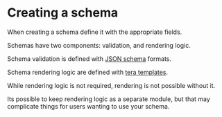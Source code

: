 # Creating a schema

When creating a schema define it with the appropriate fields.

Schemas have two components: validation, and rendering logic.

Schema validation is defined with [JSON schema](https://json-schema.org/) formats.

Schema rendering logic are defined with [tera templates](https://github.com/Keats/tera).

While rendering logic is not required, rendering is not possible without it.

Its possible to keep rendering logic as a separate module, but that may complicate things for users wanting to use your schema.
